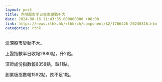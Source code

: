 ```yaml
---
layout: post
title: 內地股市半日收市變動不大
date: 2024-08-16 11:43:35.000000000 +08:00
link: https://news.rthk.hk/rthk/ch/component/k2/1766426-20240816.htm
categories: rthk
---
```


滬深股市變動不大。

上證指數半日收報2880點，升2點。

深證成份指數報8358點，跌11點。

創業板指數報1592點，跌不足1點。
